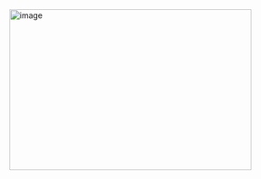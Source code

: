 <img width="427" height="283" alt="image" src="https://github.com/user-attachments/assets/30e7108c-ef12-420b-833d-d0f1ca7de9b8" />

